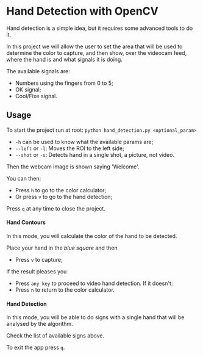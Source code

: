 # Hand Detection with OpenCV

Hand detection is a simple idea, but it requires some advanced tools to do it.

In this project we will allow the user to set the area that will be used to determine the color to capture, and then show, over the videocam feed, where the hand is and what signals it is doing.

The available signals are:

- Numbers using the fingers from 0 to 5;
- OK signal;
- Cool/Fixe signal.

## Usage

To start the project run at root:
`python hand_detection.py <optional_param>`

- `-h` can be used to know what the available params are;
- `--left` or `-l`: Moves the ROI to the left side;
- `--shot` or `-s`: Detects hand in a single shot, a picture, not video.

Then the webcam image is shown saying 'Welcome'.

You can then:

- Press `h` to go to the color calculator;
- Or press `v` to go to the hand detection;

Press `q` at any time to close the project.

#### Hand Contours

In this mode, you will calculate the color of the hand to be detected.

Place your hand in the _blue square_ and then

- Press `v` to capture;

If the result pleases you

- Press `any key` to proceed to video hand detection.
  If it doesn't:
- Press `n` to return to the color calculator.

#### Hand Detection

In this mode, you will be able to do signs with a single hand that will be analysed by the algorithm.

Check the list of available signs above.

To exit the app press `q`.
